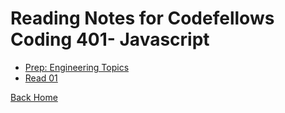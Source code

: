 # Reading Notes for Codefellows Coding 401- Javascript

- [Prep: Engineering Topics](401-Javascript/Prep.md)
- [Read 01](401-Javascript/prep.md)

[Back Home](README.md)